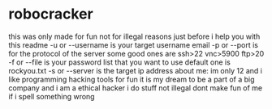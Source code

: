 # robocracker
this was only made for fun not for illegal reasons just before i help you with this readme
-u or --username is your target username email
-p or --port is for the protocol of the server some good ones are ssh>22 vnc>5900 ftp>20
-f or --file is your password list that you want to use default one is rockyou.txt
-s or --server is the target ip address 
about me:
im only 12 and i like programming hacking tools for fun it is my dream to be a part of a big company
and i am a ethical hacker i do stuff not illegal dont make fun of me if i spell something wrong
